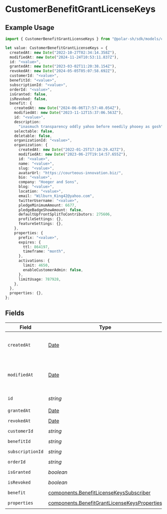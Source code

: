 # CustomerBenefitGrantLicenseKeys

## Example Usage

```typescript
import { CustomerBenefitGrantLicenseKeys } from "@polar-sh/sdk/models/components";

let value: CustomerBenefitGrantLicenseKeys = {
  createdAt: new Date("2022-10-27T02:34:14.358Z"),
  modifiedAt: new Date("2024-11-24T10:53:11.837Z"),
  id: "<value>",
  grantedAt: new Date("2023-03-02T11:20:38.154Z"),
  revokedAt: new Date("2024-05-05T05:07:58.692Z"),
  customerId: "<value>",
  benefitId: "<value>",
  subscriptionId: "<value>",
  orderId: "<value>",
  isGranted: false,
  isRevoked: false,
  benefit: {
    createdAt: new Date("2024-06-06T17:57:40.054Z"),
    modifiedAt: new Date("2023-11-12T15:37:06.563Z"),
    id: "<value>",
    description:
      "inasmuch transparency oddly yahoo before needily phooey as gosh",
    selectable: false,
    deletable: false,
    organizationId: "<value>",
    organization: {
      createdAt: new Date("2022-01-25T17:10:29.427Z"),
      modifiedAt: new Date("2023-06-27T19:14:57.655Z"),
      id: "<value>",
      name: "<value>",
      slug: "<value>",
      avatarUrl: "https://courteous-innovation.biz/",
      bio: "<value>",
      company: "Hoeger and Sons",
      blog: "<value>",
      location: "<value>",
      email: "Wilburn_King42@yahoo.com",
      twitterUsername: "<value>",
      pledgeMinimumAmount: 6677,
      pledgeBadgeShowAmount: false,
      defaultUpfrontSplitToContributors: 275606,
      profileSettings: {},
      featureSettings: {},
    },
    properties: {
      prefix: "<value>",
      expires: {
        ttl: 864197,
        timeframe: "month",
      },
      activations: {
        limit: 4650,
        enableCustomerAdmin: false,
      },
      limitUsage: 787928,
    },
  },
  properties: {},
};
```

## Fields

| Field                                                                                                        | Type                                                                                                         | Required                                                                                                     | Description                                                                                                  |
| ------------------------------------------------------------------------------------------------------------ | ------------------------------------------------------------------------------------------------------------ | ------------------------------------------------------------------------------------------------------------ | ------------------------------------------------------------------------------------------------------------ |
| `createdAt`                                                                                                  | [Date](https://developer.mozilla.org/en-US/docs/Web/JavaScript/Reference/Global_Objects/Date)                | :heavy_check_mark:                                                                                           | Creation timestamp of the object.                                                                            |
| `modifiedAt`                                                                                                 | [Date](https://developer.mozilla.org/en-US/docs/Web/JavaScript/Reference/Global_Objects/Date)                | :heavy_check_mark:                                                                                           | Last modification timestamp of the object.                                                                   |
| `id`                                                                                                         | *string*                                                                                                     | :heavy_check_mark:                                                                                           | The ID of the object.                                                                                        |
| `grantedAt`                                                                                                  | [Date](https://developer.mozilla.org/en-US/docs/Web/JavaScript/Reference/Global_Objects/Date)                | :heavy_check_mark:                                                                                           | N/A                                                                                                          |
| `revokedAt`                                                                                                  | [Date](https://developer.mozilla.org/en-US/docs/Web/JavaScript/Reference/Global_Objects/Date)                | :heavy_check_mark:                                                                                           | N/A                                                                                                          |
| `customerId`                                                                                                 | *string*                                                                                                     | :heavy_check_mark:                                                                                           | N/A                                                                                                          |
| `benefitId`                                                                                                  | *string*                                                                                                     | :heavy_check_mark:                                                                                           | N/A                                                                                                          |
| `subscriptionId`                                                                                             | *string*                                                                                                     | :heavy_check_mark:                                                                                           | N/A                                                                                                          |
| `orderId`                                                                                                    | *string*                                                                                                     | :heavy_check_mark:                                                                                           | N/A                                                                                                          |
| `isGranted`                                                                                                  | *boolean*                                                                                                    | :heavy_check_mark:                                                                                           | N/A                                                                                                          |
| `isRevoked`                                                                                                  | *boolean*                                                                                                    | :heavy_check_mark:                                                                                           | N/A                                                                                                          |
| `benefit`                                                                                                    | [components.BenefitLicenseKeysSubscriber](../../models/components/benefitlicensekeyssubscriber.md)           | :heavy_check_mark:                                                                                           | N/A                                                                                                          |
| `properties`                                                                                                 | [components.BenefitGrantLicenseKeysProperties](../../models/components/benefitgrantlicensekeysproperties.md) | :heavy_check_mark:                                                                                           | N/A                                                                                                          |